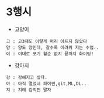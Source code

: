 # 3행시

- 고양이
```
고 : 고3때도 이렇게 머리 아프지 않았다
양 : 양도 양인데, 갈수록 어려워 지는 수업..
이 : 이대로 포기 할순 없지 끝까지 화이팅!
```

- 강아지
```
강 : 강해지고 싶다. 
아 : 아직 멀었네 파이썬,git,ML,DL..
지 : 지레 겁먹진 말자
```
